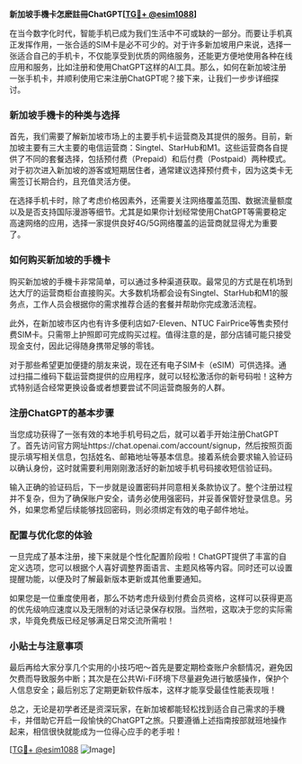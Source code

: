 **新加坡手機卡怎麽註冊ChatGPT[[TG💪+ @esim1088](https://t.me/s/esim1088)]**

在当今数字化时代，智能手机已成为我们生活中不可或缺的一部分。而要让手机真正发挥作用，一张合适的SIM卡是必不可少的。对于许多新加坡用户来说，选择一张适合自己的手机卡，不仅能享受到优质的网络服务，还能更方便地使用各种在线应用和服务，比如注册和使用ChatGPT这样的AI工具。那么，如何在新加坡注册一张手机卡，并顺利使用它来注册ChatGPT呢？接下来，让我们一步步详细探讨。

### 新加坡手機卡的种类与选择

首先，我们需要了解新加坡市场上的主要手机卡运营商及其提供的服务。目前，新加坡主要有三大主要的电信运营商：Singtel、StarHub和M1。这些运营商各自提供了不同的套餐选择，包括预付费（Prepaid）和后付费（Postpaid）两种模式。对于初次进入新加坡的游客或短期居住者，通常建议选择预付费卡，因为这类卡无需签订长期合约，且充值灵活方便。

在选择手机卡时，除了考虑价格因素外，还需要关注网络覆盖范围、数据流量额度以及是否支持国际漫游等细节。尤其是如果你计划经常使用ChatGPT等需要稳定高速网络的应用，选择一家提供良好4G/5G网络覆盖的运营商就显得尤为重要了。

### 如何购买新加坡的手機卡

购买新加坡的手機卡非常简单，可以通过多种渠道获取。最常见的方式是在机场到达大厅的运营商柜台直接购买。大多数机场都会设有Singtel、StarHub和M1的服务点，工作人员会根据你的需求推荐合适的套餐并帮助你完成激活流程。

此外，在新加坡市区内也有许多便利店如7-Eleven、NTUC FairPrice等售卖预付费SIM卡。只需带上护照即可完成购买过程。值得注意的是，部分店铺可能只接受现金支付，因此记得随身携带足够的零钱。

对于那些希望更加便捷的朋友来说，现在还有电子SIM卡（eSIM）可供选择。通过扫描二维码下载运营商提供的应用程序，就可以轻松激活你的新号码啦！这种方式特别适合经常更换设备或者想要尝试不同运营商服务的人群。

### 注册ChatGPT的基本步骤

当您成功获得了一张有效的本地手机号码之后，就可以着手开始注册ChatGPT了。首先访问官方网址https://chat.openai.com/account/signup，然后按照页面提示填写相关信息，包括姓名、邮箱地址等基本信息。接着系统会要求输入验证码以确认身份，这时就需要利用刚刚激活好的新加坡手机号码接收短信验证码。

输入正确的验证码后，下一步就是设置密码并同意相关条款协议了。整个注册过程并不复杂，但为了确保账户安全，请务必使用强密码，并妥善保管好登录信息。另外，如果您希望后续能够找回密码，则必须绑定有效的电子邮件地址。

### 配置与优化您的体验

一旦完成了基本注册，接下来就是个性化配置阶段啦！ChatGPT提供了丰富的自定义选项，您可以根据个人喜好调整界面语言、主题风格等内容。同时还可以设置提醒功能，以便及时了解最新版本更新或其他重要通知。

如果您是一位重度使用者，那么不妨考虑升级到付费会员资格，这样可以获得更高的优先级响应速度以及无限制的对话记录保存权限。当然啦，这取决于您的实际需求，毕竟免费版已经足够满足日常交流所需啦！

### 小贴士与注意事项

最后再给大家分享几个实用的小技巧吧～首先是要定期检查账户余额情况，避免因欠费而导致服务中断；其次是在公共Wi-Fi环境下尽量避免进行敏感操作，保护个人信息安全；最后别忘了定期更新软件版本，这样才能享受最佳性能表现哦！

总之，无论是初学者还是资深玩家，在新加坡都能轻松找到适合自己需求的手機卡，并借助它开启一段愉快的ChatGPT之旅。只要遵循上述指南按部就班地操作起来，相信很快就能成为一位得心应手的老手啦！

[[TG💪+ @esim1088](https://t.me/s/esim1088) ![Image](https://i.postimg.cc/4NQfJmqS/Snipaste-2025-05-13-00-14-12.png)]